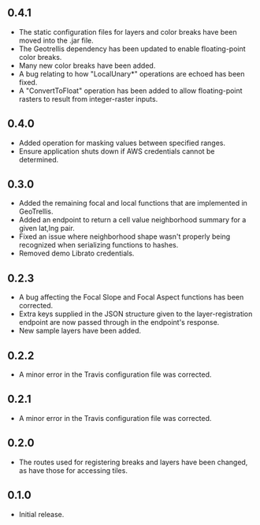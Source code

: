 ## 0.4.1

- The static configuration files for layers and color breaks have been moved into the .jar file.
- The Geotrellis dependency has been updated to enable floating-point color breaks.
- Many new color breaks have been added.
- A bug relating to how "LocalUnary*" operations are echoed has been fixed.
- A "ConvertToFloat" operation has been added to allow floating-point rasters to result from integer-raster inputs.

## 0.4.0

- Added operation for masking values between specified ranges.
- Ensure application shuts down if AWS credentials cannot be determined.

## 0.3.0

- Added the remaining focal and local functions that are implemented in GeoTrellis.
- Added an endpoint to return a cell value neighborhood summary for a given lat,lng pair.
- Fixed an issue where neighborhood shape wasn't properly being recognized when serializing functions to hashes.
- Removed demo Librato credentials.

## 0.2.3

- A bug affecting the Focal Slope and Focal Aspect functions has been corrected.
- Extra keys supplied in the JSON structure given to the layer-registration endpoint are now passed through in the endpoint's response.
- New sample layers have been added.

## 0.2.2

- A minor error in the Travis configuration file was corrected.

## 0.2.1

- A minor error in the Travis configuration file was corrected.

## 0.2.0

- The routes used for registering breaks and layers have been changed, as have those for accessing tiles.

## 0.1.0

- Initial release.

